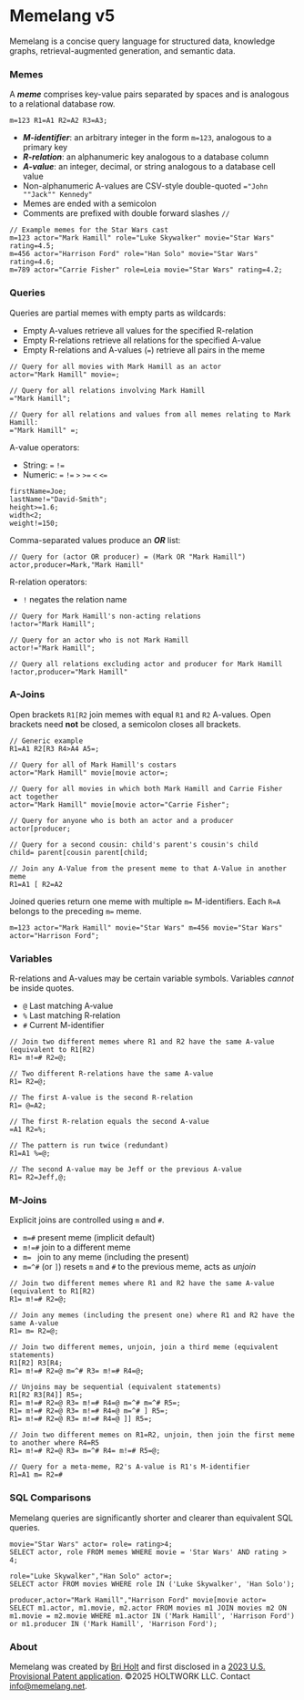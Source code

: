 # Memelang v5

Memelang is a concise query language for structured data, knowledge graphs, retrieval-augmented generation, and semantic data.

### Memes

A ***meme*** comprises key-value pairs separated by spaces and is analogous to a relational database row.

```
m=123 R1=A1 R2=A2 R3=A3;
```

* ***M-identifier***: an arbitrary integer in the form `m=123`, analogous to a primary key
* ***R-relation***: an alphanumeric key analogous to a database column
* ***A-value***: an integer, decimal, or string analogous to a database cell value
* Non-alphanumeric A-values are CSV-style double-quoted `="John ""Jack"" Kennedy"`
* Memes are ended with a semicolon
* Comments are prefixed with double forward slashes `//`

```
// Example memes for the Star Wars cast
m=123 actor="Mark Hamill" role="Luke Skywalker" movie="Star Wars" rating=4.5;
m=456 actor="Harrison Ford" role="Han Solo" movie="Star Wars" rating=4.6;
m=789 actor="Carrie Fisher" role=Leia movie="Star Wars" rating=4.2;
```

### Queries

Queries are partial memes with empty parts as wildcards:
* Empty A-values retrieve all values for the specified R-relation
* Empty R-relations retrieve all relations for the specified A-value
* Empty R-relations and A-values (` = `) retrieve all pairs in the meme

```
// Query for all movies with Mark Hamill as an actor
actor="Mark Hamill" movie=;

// Query for all relations involving Mark Hamill
="Mark Hamill";

// Query for all relations and values from all memes relating to Mark Hamill:
="Mark Hamill" =;
```

A-value operators:
* String: `=` `!=`
* Numeric: `=` `!=` `>` `>=` `<` `<=`

```
firstName=Joe;
lastName!="David-Smith";
height>=1.6;
width<2;
weight!=150;
```

Comma-separated values produce an ***OR*** list:

```
// Query for (actor OR producer) = (Mark OR "Mark Hamill")
actor,producer=Mark,"Mark Hamill"
```

R-relation operators:
* `!` negates the relation name

```
// Query for Mark Hamill's non-acting relations
!actor="Mark Hamill";

// Query for an actor who is not Mark Hamill
actor!="Mark Hamill";

// Query all relations excluding actor and producer for Mark Hamill
!actor,producer="Mark Hamill"
```


### A-Joins

Open brackets `R1[R2` join memes with equal `R1` and `R2` A-values. Open brackets need **not** be closed, a semicolon closes all brackets.

```
// Generic example
R1=A1 R2[R3 R4>A4 A5=;

// Query for all of Mark Hamill's costars
actor="Mark Hamill" movie[movie actor=;

// Query for all movies in which both Mark Hamill and Carrie Fisher act together
actor="Mark Hamill" movie[movie actor="Carrie Fisher";

// Query for anyone who is both an actor and a producer
actor[producer;

// Query for a second cousin: child's parent's cousin's child
child= parent[cousin parent[child;

// Join any A-Value from the present meme to that A-Value in another meme
R1=A1 [ R2=A2
```

Joined queries return one meme with multiple `m=` M-identifiers. Each `R=A` belongs to the preceding `m=` meme.

```
m=123 actor="Mark Hamill" movie="Star Wars" m=456 movie="Star Wars" actor="Harrison Ford";
```

### Variables

R-relations and A-values may be certain variable symbols. Variables *cannot* be inside quotes.

* `@` Last matching A‑value
* `%` Last matching R‑relation
* `#` Current M-identifier

```
// Join two different memes where R1 and R2 have the same A-value (equivalent to R1[R2)
R1= m!=# R2=@;

// Two different R-relations have the same A-value
R1= R2=@;

// The first A-value is the second R-relation
R1= @=A2;

// The first R-relation equals the second A-value
=A1 R2=%;

// The pattern is run twice (redundant)
R1=A1 %=@;

// The second A-value may be Jeff or the previous A-value
R1= R2=Jeff,@;
```

### M-Joins

Explicit joins are controlled using `m` and `#`.

* `m=#` present meme (implicit default)
* `m!=#` join to a different meme
* `m= ` join to any meme (including the present)
* `m=^#` (or `]`) resets `m` and `#` to the previous meme, acts as *unjoin*

```
// Join two different memes where R1 and R2 have the same A-value (equivalent to R1[R2)
R1= m!=# R2=@;

// Join any memes (including the present one) where R1 and R2 have the same A-value
R1= m= R2=@;

// Join two different memes, unjoin, join a third meme (equivalent statements)
R1[R2] R3[R4;
R1= m!=# R2=@ m=^# R3= m!=# R4=@;

// Unjoins may be sequential (equivalent statements)
R1[R2 R3[R4]] R5=;
R1= m!=# R2=@ R3= m!=# R4=@ m=^# m=^# R5=;
R1= m!=# R2=@ R3= m!=# R4=@ m=^# ] R5=;
R1= m!=# R2=@ R3= m!=# R4=@ ]] R5=;

// Join two different memes on R1=R2, unjoin, then join the first meme to another where R4=R5
R1= m!=# R2=@ R3= m=^# R4= m!=# R5=@;

// Query for a meta-meme, R2's A-value is R1's M-identifier
R1=A1 m= R2=#
```

### SQL Comparisons

Memelang queries are significantly shorter and clearer than equivalent SQL queries.

```
movie="Star Wars" actor= role= rating>4;
SELECT actor, role FROM memes WHERE movie = 'Star Wars' AND rating > 4;

role="Luke Skywalker","Han Solo" actor=;
SELECT actor FROM movies WHERE role IN ('Luke Skywalker', 'Han Solo');

producer,actor="Mark Hamill","Harrison Ford" movie[movie actor=
SELECT m1.actor, m1.movie, m2.actor FROM movies m1 JOIN movies m2 ON m1.movie = m2.movie WHERE m1.actor IN ('Mark Hamill', 'Harrison Ford') or m1.producer IN ('Mark Hamill', 'Harrison Ford');
```

### About

Memelang was created by [Bri Holt](https://en.wikipedia.org/wiki/Bri_Holt) and first disclosed in a [2023 U.S. Provisional Patent application](https://patents.google.com/patent/US20250068615A1). ©2025 HOLTWORK LLC. Contact [info@memelang.net](mailto:info@memelang.net).
